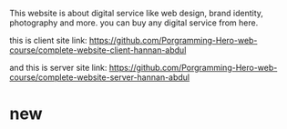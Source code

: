 This website is about digital service like web design, brand identity, photography and more. you can buy any digital service from here. 

this is client site link: https://github.com/Porgramming-Hero-web-course/complete-website-client-hannan-abdul

and this is server site link: https://github.com/Porgramming-Hero-web-course/complete-website-server-hannan-abdul
# new
